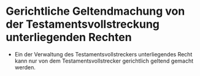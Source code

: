 # Gerichtliche Geltendmachung von der Testamentsvollstreckung unterliegenden Rechten

- Ein der Verwaltung des Testamentsvollstreckers unterliegendes Recht kann nur von dem Testamentsvollstrecker gerichtlich geltend gemacht werden.

